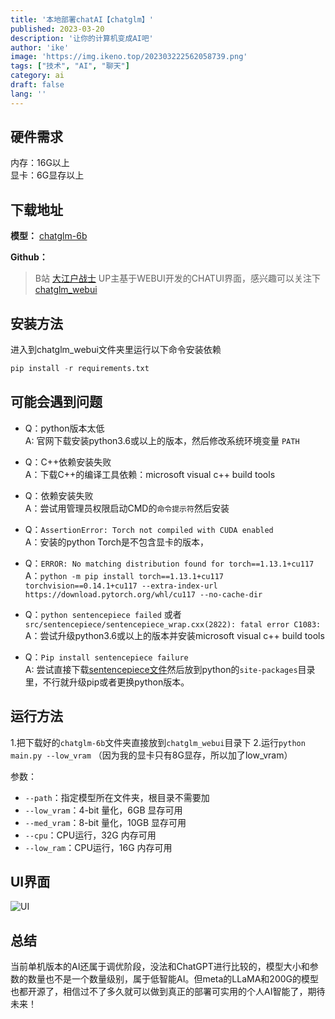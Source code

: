 ```yaml
---
title: '本地部署chatAI【chatglm】'
published: 2023-03-20
description: '让你的计算机变成AI吧'
author: 'ike'
image: 'https://img.ikeno.top/202303222562058739.png'
tags: ["技术", "AI", "聊天"]
category: ai
draft: false
lang: ''
---
```


## 硬件需求
内存：16G以上  
显卡：6G显存以上

## 下载地址
**模型：**
[chatglm-6b](https://huggingface.co/THUDM/chatglm-6b)

**Github：**
> B站 [大江户战士](https://space.bilibili.com/55123) UP主基于WEBUI开发的CHATUI界面，感兴趣可以关注下
[chatglm_webui](https://github.com/OedoSoldier/chatglm_webui)

## 安装方法
进入到chatglm_webui文件夹里运行以下命令安装依赖
```python
pip install -r requirements.txt
```
## 可能会遇到问题
* Q：python版本太低  
A: 官网下载安装python3.6或以上的版本，然后修改系统环境变量 `PATH`    

* Q：C++依赖安装失败  
A：下载C++的编译工具依赖：microsoft visual c++ build tools

* Q：依赖安装失败  
A：尝试用管理员权限启动CMD的`命令提示符`然后安装

* Q：`AssertionError: Torch not compiled with CUDA enabled`    
A：安装的python Torch是不包含显卡的版本，

* Q：`ERROR: No matching distribution found for torch==1.13.1+cu117`  
A：`python -m pip install torch==1.13.1+cu117 torchvision==0.14.1+cu117 --extra-index-url https://download.pytorch.org/whl/cu117 --no-cache-dir`

* Q：`python sentencepiece failed` 或者 `src/sentencepiece/sentencepiece_wrap.cxx(2822): fatal error C1083:`
A：尝试升级python3.6或以上的版本并安装microsoft visual c++ build tools
 
* Q：`Pip install sentencepiece failure`    
A: 尝试直接下载[sentencepiece文件](https://files.pythonhosted.org/packages/fd/45/6d0eb609d5cd81df094aab71a867b2ab6b315ffd592e78fb94a625c4d6aa/sentencepiece-0.1.3.tar.gz)然后放到python的`site-packages`目录里，不行就升级pip或者更换python版本。

## 运行方法
1.把下载好的`chatglm-6b`文件夹直接放到`chatglm_webui`目录下
2.运行```python main.py --low_vram``` （因为我的显卡只有8G显存，所以加了low_vram）

参数：
 - `--path`：指定模型所在文件夹，根目录不需要加
 - `--low_vram`：4-bit 量化，6GB 显存可用
 - `--med_vram`：8-bit 量化，10GB 显存可用
 - `--cpu`：CPU运行，32G 内存可用
 - `--low_ram`：CPU运行，16G 内存可用
 
## UI界面
![UI](https://s1.ax1x.com/2023/03/20/pptlV9H.png)

## 总结
当前单机版本的AI还属于调优阶段，没法和ChatGPT进行比较的，模型大小和参数的数量也不是一个数量级别，属于低智能AI。但meta的LLaMA和200G的模型也都开源了，相信过不了多久就可以做到真正的部署可实用的个人AI智能了，期待未来！